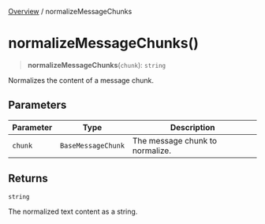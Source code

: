 [Overview](../index.md) / normalizeMessageChunks

# normalizeMessageChunks()

> **normalizeMessageChunks**(`chunk`): `string`

Normalizes the content of a message chunk.

## Parameters

| Parameter | Type | Description |
| ------ | ------ | ------ |
| `chunk` | `BaseMessageChunk` | The message chunk to normalize. |

## Returns

`string`

The normalized text content as a string.
